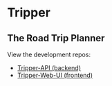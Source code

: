 # Tripper
## The Road Trip Planner

View the development repos:
- [Tripper-API (backend)](https://github.com/ericyamabe/tripper-api/tree/2e3c285dae9a5d89eb3f14b453d9f8f21ab6441d)
- [Tripper-Web-UI (frontend)](https://github.com/ericyamabe/tripper-web-ui/tree/ec92878db7702c3ef5ed13b07cc95362e561ec43)
